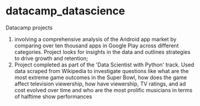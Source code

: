 # datacamp_datascience
Datacamp projects
1) involving a comprehensive analysis of the Android app market by comparing over ten thousand apps in Google Play across different categories. Project looks for insights in the data and outlines strategies to drive growth and retention; 
2) Project completed as part of the 'Data Scientist with Python' track. Used data scraped from Wikipedia to investigate questions like what are the most extreme game outcomes in the Super Bowl, how does the game affect television viewership, how have viewership, TV ratings, and ad cost evolved over time and who are the most prolific musicians in terms of halftime show performances
